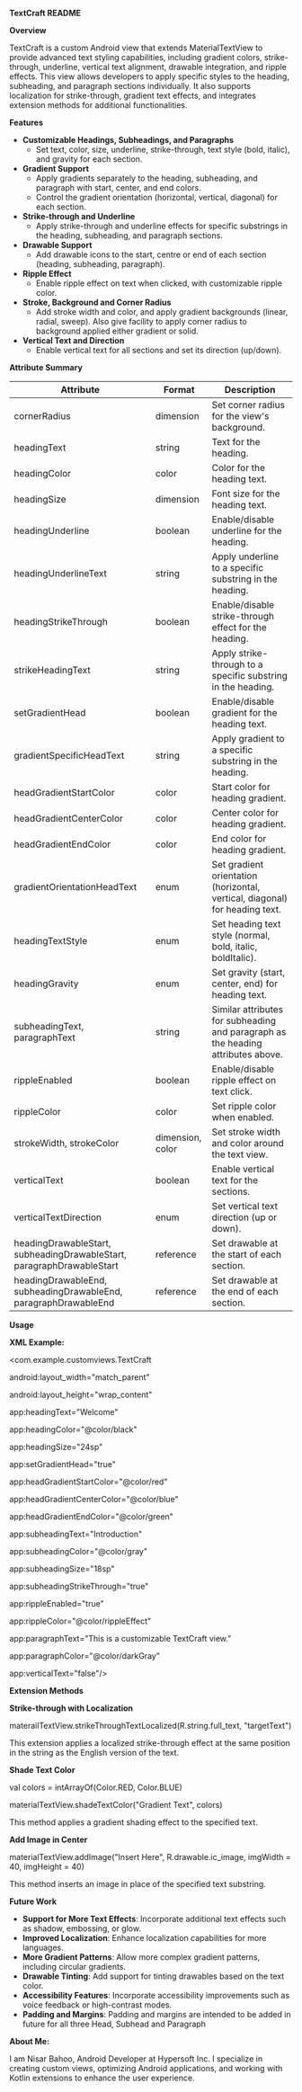 **TextCraft README**

**Overview**

TextCraft is a custom Android view that extends MaterialTextView to provide advanced text styling capabilities, including gradient colors, strike-through, underline, vertical text alignment, drawable integration, and ripple effects. This view allows developers to apply specific styles to the heading, subheading, and paragraph sections individually. It also supports localization for strike-through, gradient text effects, and integrates extension methods for additional functionalities.

**Features**

- **Customizable Headings, Subheadings, and Paragraphs**
  - Set text, color, size, underline, strike-through, text style (bold, italic), and gravity for each section.
- **Gradient Support**
  - Apply gradients separately to the heading, subheading, and paragraph with start, center, and end colors.
  - Control the gradient orientation (horizontal, vertical, diagonal) for each section.
- **Strike-through and Underline**
  - Apply strike-through and underline effects for specific substrings in the heading, subheading, and paragraph sections.
- **Drawable Support**
  - Add drawable icons to the start, centre or end of each section (heading, subheading, paragraph).
- **Ripple Effect**
  - Enable ripple effect on text when clicked, with customizable ripple color.
- **Stroke, Background and Corner Radius**
  - Add stroke width and color, and apply gradient backgrounds (linear, radial, sweep). Also give facility to apply corner radius to background applied either gradient or solid.
- **Vertical Text and Direction**
  - Enable vertical text for all sections and set its direction (up/down).

**Attribute Summary**

| **Attribute** | **Format** | **Description** |
| --- | --- | --- |
| cornerRadius | dimension | Set corner radius for the view's background. |
| headingText | string | Text for the heading. |
| headingColor | color | Color for the heading text. |
| headingSize | dimension | Font size for the heading text. |
| headingUnderline | boolean | Enable/disable underline for the heading. |
| headingUnderlineText | string | Apply underline to a specific substring in the heading. |
| headingStrikeThrough | boolean | Enable/disable strike-through effect for the heading. |
| strikeHeadingText | string | Apply strike-through to a specific substring in the heading. |
| setGradientHead | boolean | Enable/disable gradient for the heading text. |
| gradientSpecificHeadText | string | Apply gradient to a specific substring in the heading. |
| headGradientStartColor | color | Start color for heading gradient. |
| headGradientCenterColor | color | Center color for heading gradient. |
| headGradientEndColor | color | End color for heading gradient. |
| gradientOrientationHeadText | enum | Set gradient orientation (horizontal, vertical, diagonal) for heading text. |
| headingTextStyle | enum | Set heading text style (normal, bold, italic, boldItalic). |
| headingGravity | enum | Set gravity (start, center, end) for heading text. |
| subheadingText, paragraphText | string | Similar attributes for subheading and paragraph as the heading attributes above. |
| rippleEnabled | boolean | Enable/disable ripple effect on text click. |
| rippleColor | color | Set ripple color when enabled. |
| strokeWidth, strokeColor | dimension, color | Set stroke width and color around the text view. |
| verticalText | boolean | Enable vertical text for the sections. |
| verticalTextDirection | enum | Set vertical text direction (up or down). |
| headingDrawableStart, subheadingDrawableStart, paragraphDrawableStart | reference | Set drawable at the start of each section. |
| headingDrawableEnd, subheadingDrawableEnd, paragraphDrawableEnd | reference | Set drawable at the end of each section. |

**Usage**

**XML Example:**

<com.example.customviews.TextCraft

android:layout_width="match_parent"

android:layout_height="wrap_content"

app:headingText="Welcome"

app:headingColor="@color/black"

app:headingSize="24sp"

app:setGradientHead="true"

app:headGradientStartColor="@color/red"

app:headGradientCenterColor="@color/blue"

app:headGradientEndColor="@color/green"

app:subheadingText="Introduction"

app:subheadingColor="@color/gray"

app:subheadingSize="18sp"

app:subheadingStrikeThrough="true"

app:rippleEnabled="true"

app:rippleColor="@color/rippleEffect"

app:paragraphText="This is a customizable TextCraft view."

app:paragraphColor="@color/darkGray"

app:verticalText="false"/>

**Extension Methods**

**Strike-through with Localization**

materailTextView.strikeThroughTextLocalized(R.string.full_text, "targetText")

This extension applies a localized strike-through effect at the same position in the string as the English version of the text.

**Shade Text Color**

val colors = intArrayOf(Color.RED, Color.BLUE)

materialTextView.shadeTextColor("Gradient Text", colors)

This method applies a gradient shading effect to the specified text.

**Add Image in Center**

materialTextView.addImage("Insert Here", R.drawable.ic_image, imgWidth = 40, imgHeight = 40)

This method inserts an image in place of the specified text substring.

**Future Work**

- **Support for More Text Effects**: Incorporate additional text effects such as shadow, embossing, or glow.
- **Improved Localization**: Enhance localization capabilities for more languages.
- **More Gradient Patterns**: Allow more complex gradient patterns, including circular gradients.
- **Drawable Tinting**: Add support for tinting drawables based on the text color.
- **Accessibility Features**: Incorporate accessibility improvements such as voice feedback or high-contrast modes.
- **Padding and Margins**: Padding and margins are intended to be added in future for all three Head, Subhead and Paragraph

**About Me:**

I am Nisar Bahoo, Android Developer at Hypersoft Inc. I specialize in creating custom views, optimizing Android applications, and working with Kotlin extensions to enhance the user experience.